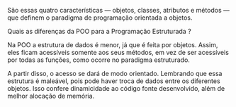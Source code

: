São essas quatro características — objetos, classes, atributos e métodos — que definem o paradigma de programação orientada a objetos.

Quais as diferenças da POO para a Programação Estruturada ?

Na POO a estrutura de dados é menor, já que é feita por objetos. Assim, eles ficam acessíveis
somente aos seus métodos, em vez de ser acessíveis por todas as funções, como ocorre no paradigma estruturado.

A partir disso, o acesso se dará de modo orientado. Lembrando que essa estrutura é maleável, pois pode haver troca de dados entre os diferentes objetos. Isso confere dinamicidade ao código fonte desenvolvido, além de melhor alocação de memória.
